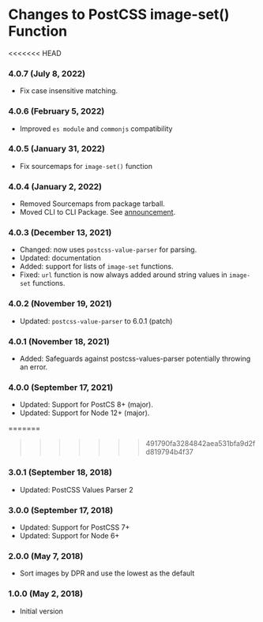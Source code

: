# Changes to PostCSS image-set() Function

<<<<<<< HEAD
### 4.0.7 (July 8, 2022)

- Fix case insensitive matching.

### 4.0.6 (February 5, 2022)

- Improved `es module` and `commonjs` compatibility

### 4.0.5 (January 31, 2022)

- Fix sourcemaps for `image-set()` function

### 4.0.4 (January 2, 2022)

- Removed Sourcemaps from package tarball.
- Moved CLI to CLI Package. See [announcement](https://github.com/csstools/postcss-plugins/discussions/121).

### 4.0.3 (December 13, 2021)

- Changed: now uses `postcss-value-parser` for parsing.
- Updated: documentation
- Added: support for lists of `image-set` functions.
- Fixed: `url` function is now always added around string values in `image-set` functions.

### 4.0.2 (November 19, 2021)

- Updated: `postcss-value-parser` to 6.0.1 (patch)

### 4.0.1 (November 18, 2021)

- Added: Safeguards against postcss-values-parser potentially throwing an error.

### 4.0.0 (September 17, 2021)

- Updated: Support for PostCS 8+ (major).
- Updated: Support for Node 12+ (major).

=======
>>>>>>> 491790fa3284842aea531bfa9d2fd819794b4f37
### 3.0.1 (September 18, 2018)

- Updated: PostCSS Values Parser 2

### 3.0.0 (September 17, 2018)

- Updated: Support for PostCSS 7+
- Updated: Support for Node 6+

### 2.0.0 (May 7, 2018)

- Sort images by DPR and use the lowest as the default

### 1.0.0 (May 2, 2018)

- Initial version
